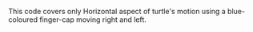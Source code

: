 This code covers only Horizontal aspect of turtle's motion using a blue-coloured finger-cap moving right and left.
